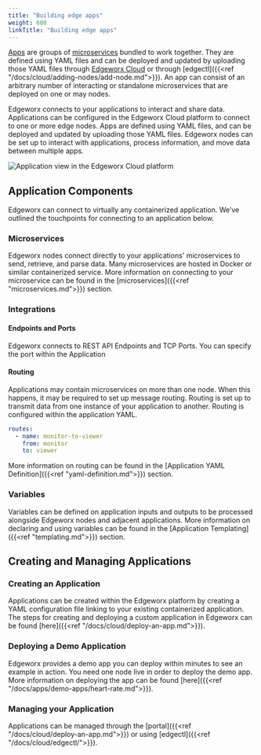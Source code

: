 ```yaml
---
title: "Building edge apps"
weight: 600
linkTitle: "Building edge apps"
---
```


[Apps](../more/terminology#application) are groups of [microservices](./microservices.md) bundled to work together. They are defined using YAML files and can
be deployed and updated by uploading those YAML files through [Edgeworx Cloud](/docs/cloud/start-portal) or through
[edgectl]({{<ref "/docs/cloud/adding-nodes/add-node.md">}}). An app can consist of an arbitrary
number of interacting or standalone microservices that are deployed on one or may nodes.

Edgeworx connects to your applications to interact and share data. Applications can be configured in
the Edgeworx Cloud platform to connect to one or more edge nodes. Apps are defined using YAML files,
and can be deployed and updated by uploading those YAML files. Edgeworx nodes can be set up to interact
with applications, process information, and move data between multiple apps.

![Application view in the Edgeworx Cloud platform](</images/image (12).png>)

## Application Components

Edgeworx can connect to virtually any containerized application. We’ve outlined the touchpoints for
connecting to an application below.

### Microservices

Edgeworx nodes connect directly to your applications' microservices to send, retrieve, and parse data.
Many microservices are hosted in Docker or similar containerized service. More information on
connecting to your microservice can be found in the [microservices]({{<ref "microservices.md">}}) section.

### Integrations

#### Endpoints and Ports

Edgeworx connects to REST API Endpoints and TCP Ports. You can specify the port within the Application

[//]: # 'YAML. For more information, please refer to the [Port Broker]({{<ref "port-broker.md">}}) section.'

#### Routing

Applications may contain microservices on more than one node. When this happens, it may be required
to set up message routing. Routing is set up to transmit data from one instance of your application
to another. Routing is configured within the application YAML.

```yaml
routes:
  - name: monitor-to-viewer
    from: monitor
    to: viewer
```

More information on routing can be found in
the [Application YAML Definition]({{<ref "yaml-definition.md">}}) section.

### Variables

Variables can be defined on application inputs and outputs to be processed alongside Edgeworx nodes and
adjacent applications. More information on declaring and using variables can be found in
the [Application Templating]({{<ref "templating.md">}}) section.

## Creating and Managing Applications

### Creating an Application

Applications can be created within the Edgeworx platform by creating a YAML configuration file linking
to your existing containerized application. The steps for creating and deploying a custom
application in Edgeworx can be found [here]({{<ref "/docs/cloud/deploy-an-app.md">}}).

### Deploying a Demo Application

Edgeworx provides a demo app you can deploy within minutes to see an example
in action. You need one node live in order to deploy the demo app. More information on deploying the
app can be found [here]({{<ref "/docs/apps/demo-apps/heart-rate.md">}}).

### Managing your Application

Applications can be managed through
the [portal]({{<ref "/docs/cloud/deploy-an-app.md">}})
or using [edgectl]({{<ref "/docs/cloud/edgectl/">}}).
